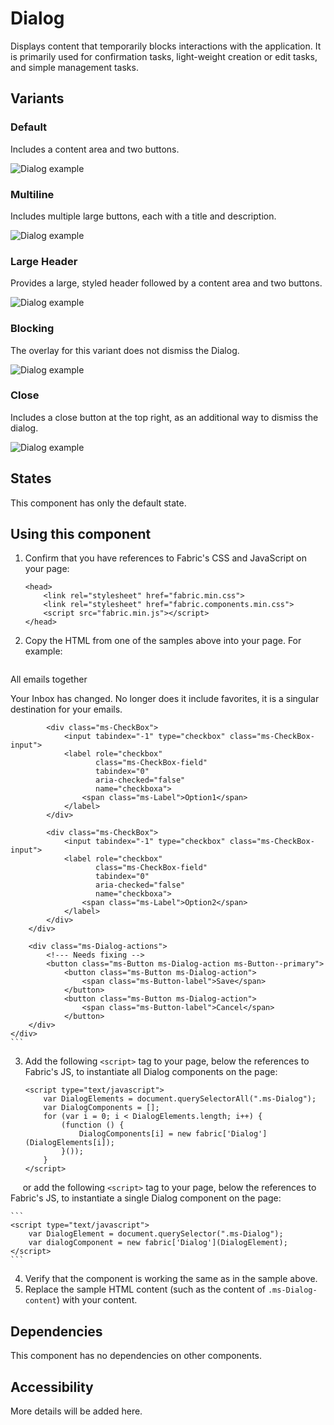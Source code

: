 # Dialog
Displays content that temporarily blocks interactions with the application. It is primarily used for confirmation tasks, light-weight creation or edit tasks, and simple management tasks.

## Variants

### Default
Includes a content area and two buttons.




![Dialog example](https://raw.githubusercontent.com/OfficeDev/office-ui-fabric-js/master/ghdocs/component_images/Dialog-default.png)


### Multiline
Includes multiple large buttons, each with a title and description.



![Dialog example](https://raw.githubusercontent.com/OfficeDev/office-ui-fabric-js/master/ghdocs/component_images/Dialog-multiline.png)


### Large Header
Provides a large, styled header followed by a content area and two buttons.



![Dialog example](https://raw.githubusercontent.com/OfficeDev/office-ui-fabric-js/master/ghdocs/component_images/Dialog-largeheader.png)


### Blocking
The overlay for this variant does not dismiss the Dialog.



![Dialog example](https://raw.githubusercontent.com/OfficeDev/office-ui-fabric-js/master/ghdocs/component_images/Dialog-blocking.png)


### Close
Includes a close button at the top right, as an additional way to dismiss the dialog.



![Dialog example](https://raw.githubusercontent.com/OfficeDev/office-ui-fabric-js/master/ghdocs/component_images/Dialog-close.png)


## States
This component has only the default state.

## Using this component
1. Confirm that you have references to Fabric's CSS and JavaScript on your page:

	```
    <head>
        <link rel="stylesheet" href="fabric.min.css">
        <link rel="stylesheet" href="fabric.components.min.css">
        <script src="fabric.min.js"></script>
    </head>
	```

2. Copy the HTML from one of the samples above into your page. For example:

	```
 <div class="ms-Dialog ">
        <div class="ms-Dialog-title">All emails together</div>
        <div class="ms-Dialog-content">
            <p class="ms-Dialog-subText">Your Inbox has changed. No longer does it include favorites, it is a singular destination for your emails.</p>

            <div class="ms-CheckBox">
                <input tabindex="-1" type="checkbox" class="ms-CheckBox-input">
                <label role="checkbox"
                       class="ms-CheckBox-field"
                       tabindex="0"
                       aria-checked="false"
                       name="checkboxa">
                    <span class="ms-Label">Option1</span>
                </label>
            </div>

            <div class="ms-CheckBox">
                <input tabindex="-1" type="checkbox" class="ms-CheckBox-input">
                <label role="checkbox"
                       class="ms-CheckBox-field"
                       tabindex="0"
                       aria-checked="false"
                       name="checkboxa">
                    <span class="ms-Label">Option2</span>
                </label>
            </div>
        </div>

        <div class="ms-Dialog-actions">
            <!--- Needs fixing -->
            <button class="ms-Button ms-Dialog-action ms-Button--primary">
                <button class="ms-Button ms-Dialog-action">
                    <span class="ms-Button-label">Save</span>
                </button>
                <button class="ms-Button ms-Dialog-action">
                    <span class="ms-Button-label">Cancel</span>
                </button>
        </div>
    </div>
	```

3. Add the following `<script>` tag to your page, below the references to Fabric's JS, to instantiate all Dialog components on the page:

	```
    <script type="text/javascript">
        var DialogElements = document.querySelectorAll(".ms-Dialog");
        var DialogComponents = [];
        for (var i = 0; i < DialogElements.length; i++) {
            (function () {
                DialogComponents[i] = new fabric['Dialog'](DialogElements[i]);
            }());
        }
    </script> 
	```

     or add the following `<script>` tag to your page, below the references to Fabric's JS, to instantiate a single Dialog component on the page:

	```
    <script type="text/javascript">
        var DialogElement = document.querySelector(".ms-Dialog");
        var dialogComponent = new fabric['Dialog'](DialogElement);
    </script>
	```


4. Verify that the component is working the same as in the sample above.
5. Replace the sample HTML content (such as the content of `.ms-Dialog-content`) with your content.

## Dependencies
This component has no dependencies on other components.

## Accessibility
More details will be added here.
